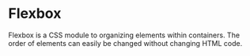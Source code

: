 
# Flexbox
Flexbox is a CSS module to organizing elements within containers. 
The order of elements can easily be changed without changing HTML code. 

